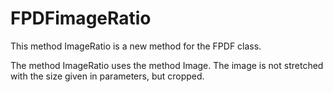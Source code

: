 # FPDFimageRatio

This method ImageRatio is a new method for the FPDF class.

The method ImageRatio uses the method Image.
The image is not stretched with the size given in parameters, but cropped.
